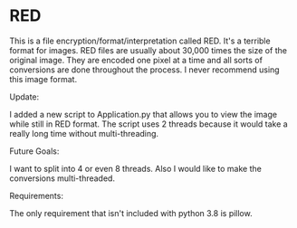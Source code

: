 # RED
This is a file encryption/format/interpretation called RED. It's a terrible format for images. RED files are usually about 30,000 times the size of the original image. They are encoded one pixel at a time and all sorts of conversions are done throughout the process. I never recommend using this image format.

Update:

I added a new script to Application.py that allows you to view the image while still in RED format. The script uses 2 threads because it would take a really long time without multi-threading.

Future Goals:

I want to split into 4 or even 8 threads. Also I would like to make the conversions multi-threaded.

Requirements:

The only requirement that isn't included with python 3.8 is pillow.
